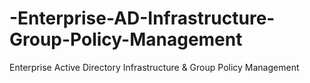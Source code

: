 # -Enterprise-AD-Infrastructure-Group-Policy-Management
Enterprise Active Directory Infrastructure &amp; Group Policy Management
